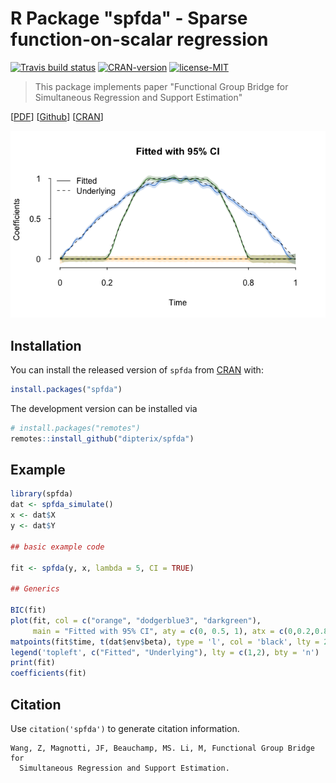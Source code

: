 
# R Package "spfda" - Sparse function-on-scalar regression

<!-- badges: start -->
[![Travis build status](https://travis-ci.org/dipterix/spfda.svg?branch=master)](https://travis-ci.org/dipterix/spfda)
[![CRAN-version](https://www.r-pkg.org/badges/version/spfda)](https://CRAN.R-project.org/package=spfda)
[![license-MIT](https://img.shields.io/badge/licence-MIT-blue.svg)](https://github.com/dipterix/spfda/blob/master/LICENSE)
<!-- [![Cran-version](http://cranlogs.r-pkg.org/badges/grand-total/spfda)](https://CRAN.R-project.org/package=spfda) -->
<!-- badges: end -->

> This package implements paper "Functional Group Bridge for Simultaneous Regression and Support Estimation" 

[[PDF](https://arxiv.org/abs/2006.10163)] [[Github](https://github.com/dipterix/spfda)] [[CRAN](https://cran.r-project.org/package=spfda)]

![Demo example](https://raw.githubusercontent.com/dipterix/spfda/master/docs/cover.png)

## Installation

You can install the released version of `spfda` from [CRAN](https://CRAN.R-project.org) with:

``` r
install.packages("spfda")
```

The development version can be installed via

``` r
# install.packages("remotes")
remotes::install_github("dipterix/spfda")
```

## Example

``` r
library(spfda)
dat <- spfda_simulate()
x <- dat$X
y <- dat$Y

## basic example code

fit <- spfda(y, x, lambda = 5, CI = TRUE)

## Generics

BIC(fit)
plot(fit, col = c("orange", "dodgerblue3", "darkgreen"),
     main = "Fitted with 95% CI", aty = c(0, 0.5, 1), atx = c(0,0.2,0.8,1))
matpoints(fit$time, t(dat$env$beta), type = 'l', col = 'black', lty = 2)
legend('topleft', c("Fitted", "Underlying"), lty = c(1,2), bty = 'n')
print(fit)
coefficients(fit)
```

## Citation

Use `citation('spfda')` to generate citation information.

```
Wang, Z, Magnotti, JF, Beauchamp, MS. Li, M, Functional Group Bridge for
  Simultaneous Regression and Support Estimation.
```

